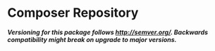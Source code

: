 # Composer Repository

**_Versioning for this package follows http://semver.org/. Backwards compatibility might break on upgrade to major versions._**
